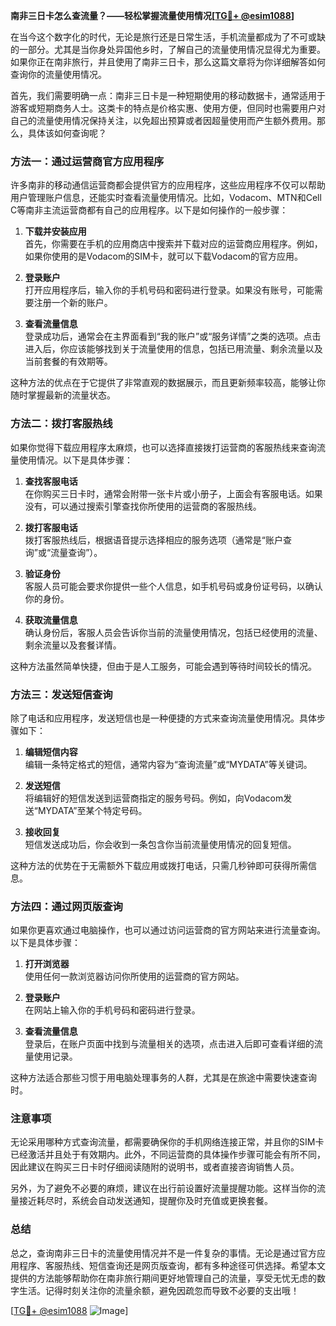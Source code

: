 **南非三日卡怎么查流量？——轻松掌握流量使用情况[[TG💪+ @esim1088](https://t.me/s/esim1088)]**

在当今这个数字化的时代，无论是旅行还是日常生活，手机流量都成为了不可或缺的一部分。尤其是当你身处异国他乡时，了解自己的流量使用情况显得尤为重要。如果你正在南非旅行，并且使用了南非三日卡，那么这篇文章将为你详细解答如何查询你的流量使用情况。

首先，我们需要明确一点：南非三日卡是一种短期使用的移动数据卡，通常适用于游客或短期商务人士。这类卡的特点是价格实惠、使用方便，但同时也需要用户对自己的流量使用情况保持关注，以免超出预算或者因超量使用而产生额外费用。那么，具体该如何查询呢？

### 方法一：通过运营商官方应用程序

许多南非的移动通信运营商都会提供官方的应用程序，这些应用程序不仅可以帮助用户管理账户信息，还能实时查看流量使用情况。比如，Vodacom、MTN和Cell C等南非主流运营商都有自己的应用程序。以下是如何操作的一般步骤：

1. **下载并安装应用**  
   首先，你需要在手机的应用商店中搜索并下载对应的运营商应用程序。例如，如果你使用的是Vodacom的SIM卡，就可以下载Vodacom的官方应用。

2. **登录账户**  
   打开应用程序后，输入你的手机号码和密码进行登录。如果没有账号，可能需要注册一个新的账户。

3. **查看流量信息**  
   登录成功后，通常会在主界面看到“我的账户”或“服务详情”之类的选项。点击进入后，你应该能够找到关于流量使用的信息，包括已用流量、剩余流量以及当前套餐的有效期等。

这种方法的优点在于它提供了非常直观的数据展示，而且更新频率较高，能够让你随时掌握最新的流量状态。

### 方法二：拨打客服热线

如果你觉得下载应用程序太麻烦，也可以选择直接拨打运营商的客服热线来查询流量使用情况。以下是具体步骤：

1. **查找客服电话**  
   在你购买三日卡时，通常会附带一张卡片或小册子，上面会有客服电话。如果没有，可以通过搜索引擎查找你所使用的运营商的客服热线。

2. **拨打客服电话**  
   拨打客服热线后，根据语音提示选择相应的服务选项（通常是“账户查询”或“流量查询”）。

3. **验证身份**  
   客服人员可能会要求你提供一些个人信息，如手机号码或身份证号码，以确认你的身份。

4. **获取流量信息**  
   确认身份后，客服人员会告诉你当前的流量使用情况，包括已经使用的流量、剩余流量以及套餐详情。

这种方法虽然简单快捷，但由于是人工服务，可能会遇到等待时间较长的情况。

### 方法三：发送短信查询

除了电话和应用程序，发送短信也是一种便捷的方式来查询流量使用情况。具体步骤如下：

1. **编辑短信内容**  
   编辑一条特定格式的短信，通常内容为“查询流量”或“MYDATA”等关键词。

2. **发送短信**  
   将编辑好的短信发送到运营商指定的服务号码。例如，向Vodacom发送“MYDATA”至某个特定号码。

3. **接收回复**  
   短信发送成功后，你会收到一条包含你当前流量使用情况的回复短信。

这种方法的优势在于无需额外下载应用或拨打电话，只需几秒钟即可获得所需信息。

### 方法四：通过网页版查询

如果你更喜欢通过电脑操作，也可以通过访问运营商的官方网站来进行流量查询。以下是具体步骤：

1. **打开浏览器**  
   使用任何一款浏览器访问你所使用的运营商的官方网站。

2. **登录账户**  
   在网站上输入你的手机号码和密码进行登录。

3. **查看流量信息**  
   登录后，在账户页面中找到与流量相关的选项，点击进入后即可查看详细的流量使用记录。

这种方法适合那些习惯于用电脑处理事务的人群，尤其是在旅途中需要快速查询时。

### 注意事项

无论采用哪种方式查询流量，都需要确保你的手机网络连接正常，并且你的SIM卡已经激活并且处于有效期内。此外，不同运营商的具体操作步骤可能会有所不同，因此建议在购买三日卡时仔细阅读随附的说明书，或者直接咨询销售人员。

另外，为了避免不必要的麻烦，建议在出行前设置好流量提醒功能。这样当你的流量接近耗尽时，系统会自动发送通知，提醒你及时充值或更换套餐。

### 总结

总之，查询南非三日卡的流量使用情况并不是一件复杂的事情。无论是通过官方应用程序、客服热线、短信查询还是网页版查询，都有多种途径可供选择。希望本文提供的方法能够帮助你在南非旅行期间更好地管理自己的流量，享受无忧无虑的数字生活。记得时刻关注你的流量余额，避免因疏忽而导致不必要的支出哦！

[[TG💪+ @esim1088](https://t.me/s/esim1088) ![Image](https://i.postimg.cc/4NQfJmqS/Snipaste-2025-05-13-00-14-12.png)]